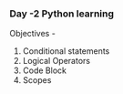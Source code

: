 ### Day -2 Python learning 

Objectives - 
1. Conditional statements
2. Logical Operators
3. Code Block
4. Scopes

